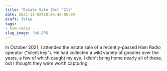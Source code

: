 ```yaml
---
title: "Estate Sale (Oct '21)"
date: 2021-11-02T20:56:42-05:00
draft: false
tags: 
- ham-radio
slug_image: 'bk.JPG'
---
```

In October 2021, I attended the estate sale of a recently-passed Ham Radio operator ("silent key"). He had collected a wild variety of goodies over the years, a few of which caught my eye. I didn't bring home nearly all of these, but I thought they were worth capturing.
